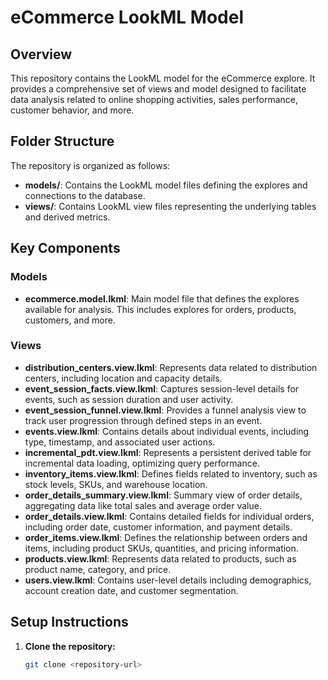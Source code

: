 # eCommerce LookML Model

## Overview

This repository contains the LookML model for the eCommerce explore. It provides a comprehensive set of views and model designed to facilitate data analysis related to online shopping activities, sales performance, customer behavior, and more.

## Folder Structure

The repository is organized as follows:

- **models/**: Contains the LookML model files defining the explores and connections to the database.
- **views/**: Contains LookML view files representing the underlying tables and derived metrics.

## Key Components

### Models

- **ecommerce.model.lkml**: Main model file that defines the explores available for analysis. This includes explores for orders, products, customers, and more.

### Views

- **distribution_centers.view.lkml**: Represents data related to distribution centers, including location and capacity details.
- **event_session_facts.view.lkml**: Captures session-level details for events, such as session duration and user activity.
- **event_session_funnel.view.lkml**: Provides a funnel analysis view to track user progression through defined steps in an event.
- **events.view.lkml**: Contains details about individual events, including type, timestamp, and associated user actions.
- **incremental_pdt.view.lkml**: Represents a persistent derived table for incremental data loading, optimizing query performance.
- **inventory_items.view.lkml**: Defines fields related to inventory, such as stock levels, SKUs, and warehouse location.
- **order_details_summary.view.lkml**: Summary view of order details, aggregating data like total sales and average order value.
- **order_details.view.lkml**: Contains detailed fields for individual orders, including order date, customer information, and payment details.
- **order_items.view.lkml**: Defines the relationship between orders and items, including product SKUs, quantities, and pricing information.
- **products.view.lkml**: Represents data related to products, such as product name, category, and price.
- **users.view.lkml**: Contains user-level details including demographics, account creation date, and customer segmentation.


## Setup Instructions

1. **Clone the repository:**
   ```bash
   git clone <repository-url>
